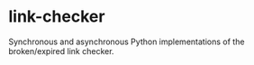 # link-checker
Synchronous and asynchronous Python implementations of the broken/expired link checker.
